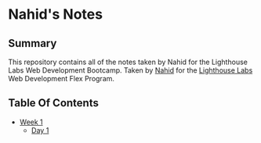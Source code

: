 # Nahid's Notes

## Summary 

This repository contains all of the notes taken by Nahid for the Lighthouse Labs Web Development Bootcamp.
Taken by [Nahid](https://github.com/nahidabdulla) for the [Lighthouse Labs](https://www.lighthouselabs.ca/) Web Development Flex Program.

## Table Of Contents

* [Week 1](/Week_1)
  * [Day 1](/Week_1/Day_1) 